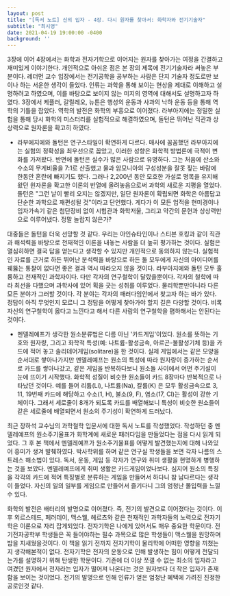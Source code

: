 ```yaml
---
layout: post
title: "[독서 노트] 신의 입자 - 4장. 다시 원자를 찾아서: 화학자와 전기기술자"
subtitle: "최시영"
date: 2021-04-19 19:00:00 -0400
background: ''
---
```

3장에 이어 4장에서는 화학과 전자기학으로 이어지는 원자를 찾아가는 여정을 간결하고 재미있게 이야기한다. 개인적으로 아쉬운 점은 본 장의 제목에 전기기술자라 써놓은 부분이다. 레더먼 교수 입장에서는 전기공학을 공부하는 사람은 단지 기술자 정도로만 보이나 하는 서운한 생각이 들었다. 인류는 과학을 통해 보이는 현상을 제대로 이해하고 설명하려고 하였으며, 이를 바탕으로 보이지 않는 미지의 영역에 대해서도 설명하고자 하였다. 3장에서 케플러, 갈릴레오, 뉴튼은 행성의 운동과 사과의 낙하 운동 등을 통해 역학의 기틀을 잡았다. 역학의 발전은 화학의 부흥으로 이어졌다. 라부아지에는 정밀한 실험을 통해 당시 화학의 미스터리를 실험적으로 해결하였으며, 돌턴은 뛰어난 직관과 상상력으로 원자론을 확고히 하였다.

* 라부에지에와 돌턴은 연구스타일이 확연하게 다르다. 매사에 꼼꼼했던 라부아지에는 실험의 정확성을 최우선으로 꼽았고, 이러한 성향은 화학적 방법론에 극적이 변화를 가져왔다. 반면에 돌턴은 실수가 많은 사람으로 유명하다. 그는 처음에 산소와 수소의 무게비율을 7:1로 산출했고 물과 암모니아의 구성성분을 잘못 짚는 바람에 한동안 혼란에 빠지기도 했다. 그러나 2,200년 동안 모호한 가설로 명목을 유지해왔던 원자론을 확고한 이론의 반열에 올려놓음으로써 과학의 새로운 지평을 열었다. 돌턴은 "그런 날이 빨리 오지는 않겠지만, 일단 원자론이 확립되면 화학은 아름답고 단순한 과학으로 재편성될 것"이라고 단언했다. 게다가 이 모든 업적을 현미경이나 입자가속기 같은 첨단장비 없이 시험관과 화학저울, 그리고 약간의 문헌과 상상력만으로 이루어냈다. 정말 놀랍지 않은가?

대중들은 돌턴을 더욱 선망할 것 같다. 우리는 아인슈타인이나 스티븐 호킹과 같이 직관과 해석력을 바탕으로 천재적인 이론을 내놓는 사람을 더 높히 평가하는 것이다. 실험은 열심히하면 결국 답을 얻는다고 생각할 수 있지만 개인적으로 동의하지 않는다. 실험적인 자료를 근거로 하든 뛰어난 분석력을 바탕으로 하든 둘 모두에게 자신의 아이디어를 꿰뚫는 통찰이 없다면 좋은 결과 역시 따라오지 않을 것이다. 라부아지에와 돌턴 모두 훌륭하고 천재적인 과학자이다. 다만 각자의 연구철학이 달랐을뿐이다. 각자의 철학에 따라 최선을 다했으며 과학사에 있어 획을 긋는 성취를 이루었다. 물리학뿐만아니라 다른 모든 분야가 그러할 것이다. 각 분야는 각자의 패러다임안에서 찾고자 하는 바가 있다. 정답이 아직 무엇인지 모르니 그 정답을 어떻게 찾아가야 할지 길은 다양할 것이다. 비록 자신의 연구철학이 옳다고 느낀다고 해서 다른 사람의 연구철학을 폄하해서는 안된다는 것이다.

* 멘델레예프가 생각한 원소분류법은 다름 아닌 '카드게임'이었다. 원소를 뜻하는 기호와 원자량, 그리고 화학적 특성(예: 나트륨-활성금속, 아르곤-불활성기체 등)을 카드에 적어 놓고 솔리테어게임(solitare)을 한 것이다. 실제 게임에서는 같은 모양을 순서대로 쌓아나가지만 멘델레예프는 원소의 특성에 따라 원자량이 증가하는 순서로 카드를 쌓아나갔고, 같은 게임을 반복하다보니 원소들 사이에서 어떤 주기설이 눈에 뜨이기 시작했다. 화학적 성질이 비슷한 원소들이 카드 8장마다 반복적으로 나타났던 것이다. 예를 들어 리튬(Li), 나트륨(Na), 칼륨(K) 은 모두 활성금속으로 3, 11, 19번째 카드에 해당하고 수소(1, H), 불소(9, F), 염소(17, Cl)는 활성이 강한 기체이다. 그래서 세로줄이 8개가 되도록 카드를 배열해보니 특성이 비슷한 원소들이 같은 세로줄에 배열되면서 원소의 주기성이 확연하게 드러났다.

최근 장하석 교수님의 과학철학 입문서에 대한 독서 노트를 작성했었다. 작성하던 중 멘델레예프의 원소주기율표가 화학계에 새로운 패러다임을 만들었다는 점을 다시 읽게 되었다. 그 후 본 책에서 멘델레예프가 원소주기율표를 어떻게 발견했는지에 대해 나와있어 흥미가 생겨 발췌하였다. 박사학위를 하며 같은 연구실 학생들을 보면 각자 나름의 스트레스 해소법이 있다. 독서, 운동, 게임 등 각자가 연구와 취미 생활을 현명하게 병행하는 것을 보았다. 멘델레예프에게 취미 생활은 카드게임이었나보다. 심지어 원소의 특징을 각각의 카드에 적어 특징별로 분류하는 게임을 만들어서 하다니 참 남다르다는 생각이 들었다. 자신의 일의 일부를 게임으로 만들어서 즐기다니 그의 엄청난 몰입력을 느낄 수 있다.

화학의 발전은 배터리의 발명으로 이어졌다. 즉, 전기의 발견으로 이어졌다는 것이다. 이후 외르스테드, 페러데이, 맥스웰, 헤르츠와 같은 천재적인 과학자들의 노력으로 전자기학은 이론으로 자리 잡게되었다. 전자기학은 나에게 있어서도 매우 중요한 학문이다. 전기전자공학부 학생들은 꼭 들어야하는 필수 과목으로 많은 학생들이 맥스웰을 원망하며 밤을 지새웠을것이다. 이 책을 읽기 전까지 전자기학이 물리학에 어떠한 영향을 끼쳤는지 생각해본적이 없다. 전자기학은 전자의 운동으로 인해 발생하는 힘이 어떻게 전달되는가를 설명하기 위해 탄생한 학문이다. 기존에 더 이상 쪼갤 수 없는 최소의 입자라고 여겼던 원자에서 전자라는 입자가 떨어져 나온다는 것은 원자보다 더 작은 입자가 존재함을 보이는 것이었다. 전기의 발명으로 인해 인류가 얻은 엄청난 혜택에 가려진 진정한 공로인것 같다.

